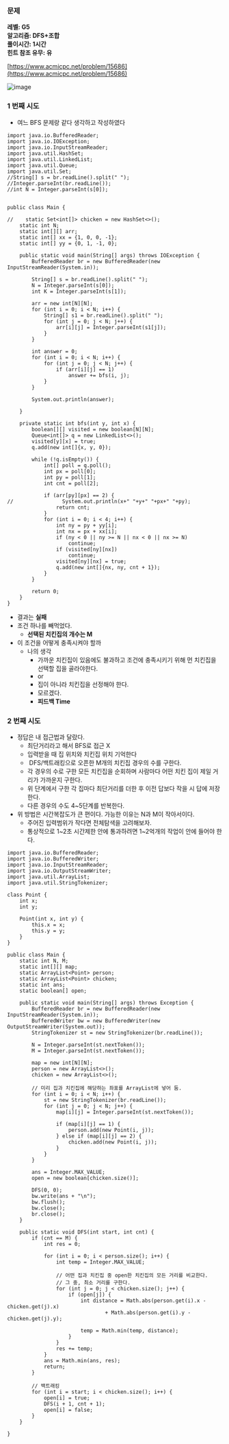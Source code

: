 ### **문제**         

**레벨: G5  
알고리즘: DFS+조합**   
**풀이시간: 1시간   
힌트 참조 유무: 유**

[https://www.acmicpc.net/problem/15686](https://www.acmicpc.net/problem/15686)

![image](https://github.com/sunwon12/Today-I-Learn/assets/92251131/9ef43cb9-52e4-4396-8412-9c2692d65934)

### **1 번째 시도**   

-   여느 BFS 문제랑 같다 생각하고 작성하였다

```
import java.io.BufferedReader;
import java.io.IOException;
import java.io.InputStreamReader;
import java.util.HashSet;
import java.util.LinkedList;
import java.util.Queue;
import java.util.Set;
//String[] s = br.readLine().split(" ");
//Integer.parseInt(br.readLine());
//int N = Integer.parseInt(s[0]);


public class Main {

//    static Set<int[]> chicken = new HashSet<>();
    static int N;
    static int[][] arr;
    static int[] xx = {1, 0, 0, -1};
    static int[] yy = {0, 1, -1, 0};

    public static void main(String[] args) throws IOException {
        BufferedReader br = new BufferedReader(new InputStreamReader(System.in));

        String[] s = br.readLine().split(" ");
        N = Integer.parseInt(s[0]);
        int K = Integer.parseInt(s[1]);

        arr = new int[N][N];
        for (int i = 0; i < N; i++) {
            String[] s1 = br.readLine().split(" ");
            for (int j = 0; j < N; j++) {
                arr[i][j] = Integer.parseInt(s1[j]);
            }
        }

        int answer = 0;
        for (int i = 0; i < N; i++) {
            for (int j = 0; j < N; j++) {
                if (arr[i][j] == 1)
                    answer += bfs(i, j);
            }
        }

        System.out.println(answer);

    }

    private static int bfs(int y, int x) {
        boolean[][] visited = new boolean[N][N];
        Queue<int[]> q = new LinkedList<>();
        visited[y][x] = true;
        q.add(new int[]{x, y, 0});

        while (!q.isEmpty()) {
            int[] poll = q.poll();
            int px = poll[0];
            int py = poll[1];
            int cnt = poll[2];

            if (arr[py][px] == 2) {
//                System.out.println(x+" "+y+" "+px+" "+py);
                return cnt;
            }
            for (int i = 0; i < 4; i++) {
                int ny = py + yy[i];
                int nx = px + xx[i];
                if (ny < 0 || ny >= N || nx < 0 || nx >= N)
                    continue;
                if (visited[ny][nx])
                    continue;
                visited[ny][nx] = true;
                q.add(new int[]{nx, ny, cnt + 1});
            }
        }

        return 0;
    }
}
```

-   결과는 **실패**
-   조건 하나를 빼먹었다. 
    -   **선택된 치킨집의 개수는 M**
-   이 조건을 어떻게 충족시켜야 할까
    -   나의 생각
        -   가까운 치킨집이 있음에도 불과하고 조건에 충족시키기 위해 먼 치킨집을 선택할 집을 골라야한다.
        -   or
        -   집이 아니라 치킨집을 선정해야 한다.
        -   모르겠다. 
        -   **피드백 Time**

### **2 번째 시도**  

-   정답은 내 접근법과 달랐다. 
    -   최단거리라고 해서 BFS로 접근 X
    -   입력받을 때 집 위치와 치킨집 위치 기억한다
    -    DFS/백트래킹으로 오픈한 M개의 치킨집 경우의 수를 구한다.
    -   각 경우의 수로 구한 모든 치킨집을 순회하며 사람마다 어떤 치킨 집이 제일 거리가 가까운지 구한다.
    -   위 단계에서 구한 각 집마다 최단거리를 더한 후 이전 답보다 작을 시 답에 저장한다.
    -   다른 경우의 수도 4~5단계를 반복한다.
-   위 방법은 시간복잡도가 큰 편이다. 가능한 이유는 N과 M이 작아서이다.
    -   주어진 입력범위가 작다면 전체탐색을 고려해보자. 
    -   통상적으로 1~2초 시간제한 안에 통과하려면 1~2억개의 작업이 안에 들어야 한다.

```
import java.io.BufferedReader;
import java.io.BufferedWriter;
import java.io.InputStreamReader;
import java.io.OutputStreamWriter;
import java.util.ArrayList;
import java.util.StringTokenizer;

class Point {
    int x;
    int y;

    Point(int x, int y) {
        this.x = x;
        this.y = y;
    }
}

public class Main {
    static int N, M;
    static int[][] map;
    static ArrayList<Point> person;
    static ArrayList<Point> chicken;
    static int ans;
    static boolean[] open;

    public static void main(String[] args) throws Exception {
        BufferedReader br = new BufferedReader(new InputStreamReader(System.in));
        BufferedWriter bw = new BufferedWriter(new OutputStreamWriter(System.out));
        StringTokenizer st = new StringTokenizer(br.readLine());

        N = Integer.parseInt(st.nextToken());
        M = Integer.parseInt(st.nextToken());

        map = new int[N][N];
        person = new ArrayList<>();
        chicken = new ArrayList<>();

        // 미리 집과 치킨집에 해당하는 좌표를 ArrayList에 넣어 둠.
        for (int i = 0; i < N; i++) {
            st = new StringTokenizer(br.readLine());
            for (int j = 0; j < N; j++) {
                map[i][j] = Integer.parseInt(st.nextToken());

                if (map[i][j] == 1) {
                    person.add(new Point(i, j));
                } else if (map[i][j] == 2) {
                    chicken.add(new Point(i, j));
                }
            }
        }

        ans = Integer.MAX_VALUE;
        open = new boolean[chicken.size()];

        DFS(0, 0);
        bw.write(ans + "\n");
        bw.flush();
        bw.close();
        br.close();
    }

    public static void DFS(int start, int cnt) {
        if (cnt == M) {
            int res = 0;

            for (int i = 0; i < person.size(); i++) {
                int temp = Integer.MAX_VALUE;

                // 어떤 집과 치킨집 중 open한 치킨집의 모든 거리를 비교한다.
                // 그 중, 최소 거리를 구한다.
                for (int j = 0; j < chicken.size(); j++) {
                    if (open[j]) {
                        int distance = Math.abs(person.get(i).x - chicken.get(j).x)
                                + Math.abs(person.get(i).y - chicken.get(j).y);

                        temp = Math.min(temp, distance);
                    }
                }
                res += temp;
            }
            ans = Math.min(ans, res);
            return;
        }

        // 백트래킹
        for (int i = start; i < chicken.size(); i++) {
            open[i] = true;
            DFS(i + 1, cnt + 1);
            open[i] = false;
        }
    }

}
```
